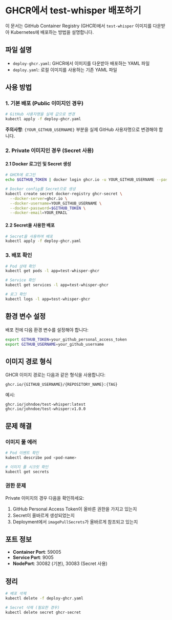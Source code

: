 # GHCR에서 test-whisper 배포하기

이 문서는 GitHub Container Registry (GHCR)에서 `test-whisper` 이미지를 다운받아 Kubernetes에 배포하는 방법을 설명합니다.

## 파일 설명

- `deploy-ghcr.yaml`: GHCR에서 이미지를 다운받아 배포하는 YAML 파일
- `deploy.yaml`: 로컬 이미지를 사용하는 기존 YAML 파일

## 사용 방법

### 1. 기본 배포 (Public 이미지인 경우)

```bash
# GitHub 사용자명을 실제 값으로 변경
kubectl apply -f deploy-ghcr.yaml
```

**주의사항**: `{YOUR_GITHUB_USERNAME}` 부분을 실제 GitHub 사용자명으로 변경해야 합니다.

### 2. Private 이미지인 경우 (Secret 사용)

#### 2.1 Docker 로그인 및 Secret 생성

```bash
# GHCR에 로그인
echo $GITHUB_TOKEN | docker login ghcr.io -u YOUR_GITHUB_USERNAME --password-stdin

# Docker config를 Secret으로 생성
kubectl create secret docker-registry ghcr-secret \
  --docker-server=ghcr.io \
  --docker-username=YOUR_GITHUB_USERNAME \
  --docker-password=$GITHUB_TOKEN \
  --docker-email=YOUR_EMAIL
```

#### 2.2 Secret을 사용한 배포

```bash
# Secret을 사용하여 배포
kubectl apply -f deploy-ghcr.yaml
```

### 3. 배포 확인

```bash
# Pod 상태 확인
kubectl get pods -l app=test-whisper-ghcr

# Service 확인
kubectl get services -l app=test-whisper-ghcr

# 로그 확인
kubectl logs -l app=test-whisper-ghcr
```

## 환경 변수 설정

배포 전에 다음 환경 변수를 설정해야 합니다:

```bash
export GITHUB_TOKEN=your_github_personal_access_token
export GITHUB_USERNAME=your_github_username
```

## 이미지 경로 형식

GHCR 이미지 경로는 다음과 같은 형식을 사용합니다:

```
ghcr.io/{GITHUB_USERNAME}/{REPOSITORY_NAME}:{TAG}
```

예시:
```
ghcr.io/johndoe/test-whisper:latest
ghcr.io/johndoe/test-whisper:v1.0.0
```

## 문제 해결

### 이미지 풀 에러

```bash
# Pod 이벤트 확인
kubectl describe pod <pod-name>

# 이미지 풀 시크릿 확인
kubectl get secrets
```

### 권한 문제

Private 이미지의 경우 다음을 확인하세요:
1. GitHub Personal Access Token이 올바른 권한을 가지고 있는지
2. Secret이 올바르게 생성되었는지
3. Deployment에서 `imagePullSecrets`가 올바르게 참조되고 있는지

## 포트 정보

- **Container Port**: 59005
- **Service Port**: 9005
- **NodePort**: 30082 (기본), 30083 (Secret 사용)

## 정리

```bash
# 배포 삭제
kubectl delete -f deploy-ghcr.yaml

# Secret 삭제 (필요한 경우)
kubectl delete secret ghcr-secret
```
